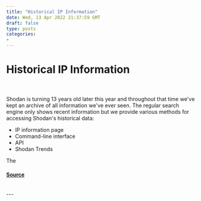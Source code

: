 ```yaml
---
title: "Historical IP Information"
date: Wed, 13 Apr 2022 21:37:59 GMT
draft: false
type: posts
categories: 
- 
---
```

# Historical IP Information

<br/>

<br/>
Shodan is turning 13 years old later this year and throughout that time we've kept an archive of all information we've ever seen. The regular search engine only shows recent information but we provide various methods for accessing Shodan's historical data:

-   IP information page
-   Command-line interface
-   API
-   Shodan Trends

The

#### [Source](https://blog.shodan.io/historical-ip-information/)

<br/>
---
